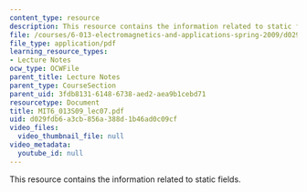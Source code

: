 ```yaml
---
content_type: resource
description: This resource contains the information related to static fields.
file: /courses/6-013-electromagnetics-and-applications-spring-2009/d029fdb6a3cb856a388d1b46ad0c09cf_MIT6_013S09_lec07.pdf
file_type: application/pdf
learning_resource_types:
- Lecture Notes
ocw_type: OCWFile
parent_title: Lecture Notes
parent_type: CourseSection
parent_uid: 3fdb8131-6148-6738-aed2-aea9b1cebd71
resourcetype: Document
title: MIT6_013S09_lec07.pdf
uid: d029fdb6-a3cb-856a-388d-1b46ad0c09cf
video_files:
  video_thumbnail_file: null
video_metadata:
  youtube_id: null
---
```

This resource contains the information related to static fields.

